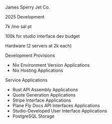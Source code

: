James Sperry Jet Co. 

2025 Development

7k /mo sal pt

100k for studio interface dev budget 

Hardware
(2 servers at 2k each)

Development Provisions 

- Nix Environment Version Applications
- Nix Hosting Applications

Service Applications

- Rust API Assembly Applications
- Quote Generation Applications
- Stripe Interface Applications
- Plane Fly Docs API Interfaces Applications
- Studio-Developed User Interface Applications
- PostgreSQL Storage
